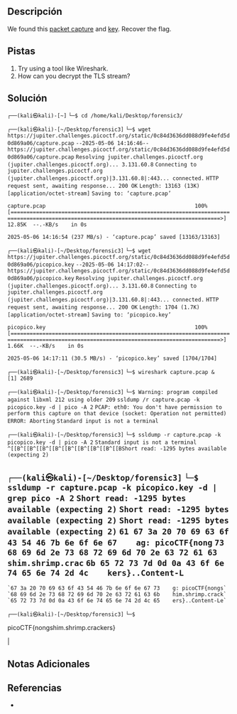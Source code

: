 ## Descripción

We found this [packet capture](https://jupiter.challenges.picoctf.org/static/0c84d3636dd088d9fe4efd5d0d869a06/capture.pcap) and [key](https://jupiter.challenges.picoctf.org/static/0c84d3636dd088d9fe4efd5d0d869a06/picopico.key). Recover the flag.
## Pistas

1. Try using a tool like Wireshark.
2. How can you decrypt the TLS stream?

## Solución

`┌──(kali㉿kali)-[~]`
`└─$ cd /home/kali/Desktop/forensic3/`

`┌──(kali㉿kali)-[~/Desktop/forensic3]`
`└─$ wget https://jupiter.challenges.picoctf.org/static/0c84d3636dd088d9fe4efd5d0d869a06/capture.pcap`
`--2025-05-06 14:16:46--  https://jupiter.challenges.picoctf.org/static/0c84d3636dd088d9fe4efd5d0d869a06/capture.pcap`
`Resolving jupiter.challenges.picoctf.org (jupiter.challenges.picoctf.org)... 3.131.60.8`
`Connecting to jupiter.challenges.picoctf.org (jupiter.challenges.picoctf.org)|3.131.60.8|:443... connected.`
`HTTP request sent, awaiting response... 200 OK`
`Length: 13163 (13K) [application/octet-stream]`
`Saving to: ‘capture.pcap’`

`capture.pcap                                               100%[========================================================================================================================================>]  12.85K  --.-KB/s    in 0s`      

`2025-05-06 14:16:54 (237 MB/s) - ‘capture.pcap’ saved [13163/13163]`


`┌──(kali㉿kali)-[~/Desktop/forensic3]`
`└─$ wget https://jupiter.challenges.picoctf.org/static/0c84d3636dd088d9fe4efd5d0d869a06/picopico.key`
`--2025-05-06 14:17:02--  https://jupiter.challenges.picoctf.org/static/0c84d3636dd088d9fe4efd5d0d869a06/picopico.key`
`Resolving jupiter.challenges.picoctf.org (jupiter.challenges.picoctf.org)... 3.131.60.8`
`Connecting to jupiter.challenges.picoctf.org (jupiter.challenges.picoctf.org)|3.131.60.8|:443... connected.`
`HTTP request sent, awaiting response... 200 OK`
`Length: 1704 (1.7K) [application/octet-stream]`
`Saving to: ‘picopico.key’`

`picopico.key                                               100%[========================================================================================================================================>]   1.66K  --.-KB/s    in 0s`      

`2025-05-06 14:17:11 (30.5 MB/s) - ‘picopico.key’ saved [1704/1704]`


`┌──(kali㉿kali)-[~/Desktop/forensic3]`
`└─$ wireshark capture.pcap &`                                                                        
`[1] 2689`

`┌──(kali㉿kali)-[~/Desktop/forensic3]`
`└─$ Warning: program compiled against libxml 212 using older 209`
`ssldump /r capture.pcap -k picopico.key -d | pico -A 2`
`PCAP: eth0: You don't have permission to perform this capture on that device (socket: Operation not permitted)`
                                                                                                              `ERROR: Aborting`
`Standard input is not a terminal`

`┌──(kali㉿kali)-[~/Desktop/forensic3]`
`└─$ ssldump -r capture.pcap -k picopico.key -d | pico -A 2`
`Standard input is not a terminal`
`^[[B^[[B^[[B^[[B^[[B^[[B^[[B^[[B^[[BShort read: -1295 bytes available (expecting 2)`

`┌──(kali㉿kali)-[~/Desktop/forensic3]`
`└─$ ssldump -r capture.pcap -k picopico.key -d | grep pico -A 2`
`Short read: -1295 bytes available (expecting 2)`
`Short read: -1295 bytes available (expecting 2)`
`Short read: -1295 bytes available (expecting 2)`
    `61 67 3a 20 70 69 63 6f 43 54 46 7b 6e 6f 6e 67    ag: picoCTF{nong`
    `73 68 69 6d 2e 73 68 72 69 6d 70 2e 63 72 61 63    shim.shrimp.crac`
    `6b 65 72 73 7d 0d 0a 43 6f 6e 74 65 6e 74 2d 4c    kers}..Content-L`
--
    `67 3a 20 70 69 63 6f 43 54 46 7b 6e 6f 6e 67 73    g: picoCTF{nongs`
    `68 69 6d 2e 73 68 72 69 6d 70 2e 63 72 61 63 6b    him.shrimp.crack`
    `65 72 73 7d 0d 0a 43 6f 6e 74 65 6e 74 2d 4c 65    ers}..Content-Le`

`┌──(kali㉿kali)-[~/Desktop/forensic3]`
`└─$` 

picoCTF{nongshim.shrimp.crackers}

|
## Notas Adicionales



## Referencias
- 

